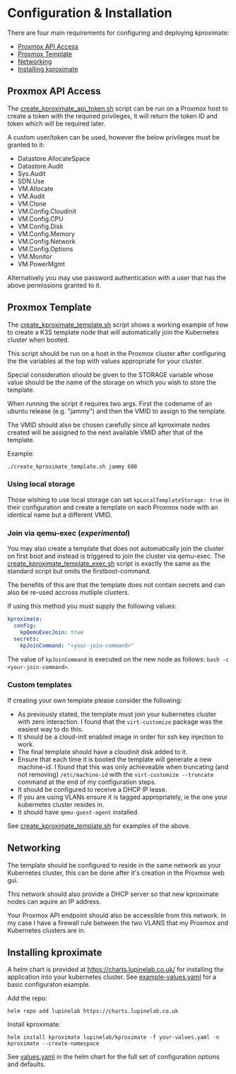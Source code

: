 # Configuration & Installation

There are four main requirements for configuring and deploying kproximate:
* [Proxmox API Access](#proxmox-api-access)
* [Proxmox Template](#proxmox-template)
* [Networking](#networking)
* [Installing kproximate](#)

## Proxmox API Access

The [create_kproximate_api_token.sh](https://github.com/lupinelab/kproximate/tree/main/examples/create_proxmox_api_token.sh) script can be run on a Proxmox host to create a token with the required privileges, it will return the token ID and token which will be required later.

A custom user/token can be used, however the below privileges must be granted to it:

* Datastore.AllocateSpace
* Datastore.Audit
* Sys.Audit
* SDN.Use
* VM.Allocate
* VM.Audit
* VM.Clone
* VM.Config.Cloudinit
* VM.Config.CPU
* VM.Config.Disk
* VM.Config.Memory
* VM.Config.Network
* VM.Config.Options
* VM.Monitor
* VM.PowerMgmt

Alternatively you may use password authentication with a user that has the above permissions granted to it.

## Proxmox Template

The [create_kproximate_template.sh](https://github.com/lupinelab/kproximate/tree/main/examples/create_kproximate_template.sh) script shows a working example of how to create a K3S template node that will automatically join the Kubernetes cluster when booted.

This script should be run on a host in the Proxmox cluster after configuring the the variables at the top with values appropriate for your cluster.

Special consideration should be given to the STORAGE variable whose value should be the name of the storage on which you wish to store the template.

When running the script it requires two args. First the codename of an ubuntu release (e.g. "jammy") and then the VMID to assign to the template. 

The VMID should also be chosen carefully since all kproximate nodes created will be assigned to the next available VMID after that of the template.

Example:

```./create_kproximate_template.sh jammy 600```

### Using local storage

Those wishing to use local storage can set `kpLocalTemplateStorage: true` in their configuration and create a template on each Proxmox node with an identical name but a different VMID.

### Join via qemu-exec (***experimental***)

You may also create a template that does not automatically join the cluster on first boot and instead is triggered to join the cluster via qemu-exec. The [create_kproximate_template_exec.sh](https://github.com/lupinelab/kproximate/tree/main/examples/create_kproximate_template_exec.sh) script is exactly the same as the standard script but omits the firstboot-command.

The benefits of this are that the template does not contain secrets and can also be re-used accross mutliple clusters.

If using this method you must supply the following values:

```yaml
kproximate:
  config:
    kpQemuExecJoin: true
  secrets:
    kpJoinCommand: "<your-join-command>"
```
 
The value of `kpJoinCommand` is executed on the new node as follows: `bash -c <your-join-command>`.

### Custom templates

If creating your own template please consider the following:

* As previously stated, the template must join your kubernetes cluster with zero interaction. I found that the `virt-customize` package was the easiest way to do this.
* It should be a cloud-init enabled image in order for ssh key injection to work.
* The final template should have a cloudinit disk added to it.
* Ensure that each time it is booted the template will generate a new machine-id. I found that this was only achieveable when truncating (and not removing) `/etc/machine-id` with the `virt-customize --truncate` command at the end of my configuration steps.
* It should be configured to receive a DHCP IP lease.
* If you are using VLANs ensure it is tagged appropriately, ie the one your kubernetes cluster resides in.
* It should have `qemu-guest-agent` installed.

See [create_kproximate_template.sh](https://github.com/lupinelab/kproximate/tree/main/examples/create_kproximate_template.sh) for examples of the above.

## Networking

The template should be configured to reside in the same network as your Kubernetes cluster, this can be done after it's creation in the Proxmox web gui.

This network should also provide a DHCP server so that new kproximate nodes can aquire an IP address.

Your Proxmox API endpoint should also be accessible from this network. In my case I have a firewall rule between the two VLANS that my Proxmox and Kubernetes clusters are in.

## Installing kproximate

A helm chart is provided at https://charts.lupinelab.co.uk/ for installing the application into your kubernetes cluster. See [example-values.yaml](https://github.com/lupinelab/kproximate/tree/main/examples/example-values.yaml) for a basic configuraton example.

Add the repo:

`helm repo add lupinelab https://charts.lupinelab.co.uk`

Install kproximate:

`helm install kproximate lupinelab/kproximate -f your-values.yaml -n kproximate --create-namespace`

See [values.yaml](https://github.com/lupinelab/kproximate/tree/main/chart/kproximate/values.yaml) in the helm chart for the full set of configuration options and defaults.

